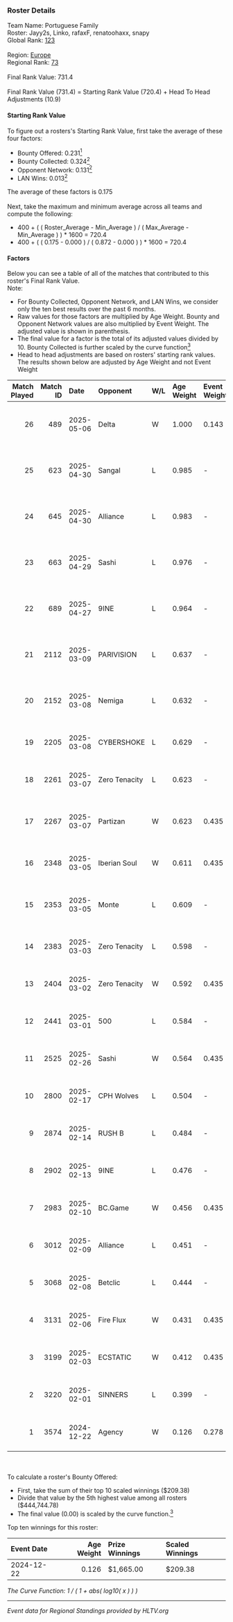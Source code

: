 ### Roster Details<br />
Team Name: Portuguese Family<br />
Roster: Jayy2s, Linko, rafaxF, renatoohaxx, snapy<br />
Global Rank: [123](../../standings_global_2025_06_02.md)<br />
<br />
Region: [Europe]( ../../standings_europe_2025_06_02.md)<br />
Regional Rank: [73]( ../../standings_europe_2025_06_02.md)<br />
<br />
Final Rank Value:  731.4<br />
<br />
Final Rank Value (731.4) = Starting Rank Value (720.4) + Head To Head Adjustments (10.9)<br />

#### Starting Rank Value<br />
To figure out a rosters's Starting Rank Value, first take the average of these four factors:<br />
- Bounty Offered: 0.231[<sup>1</sup>](#table2)
- Bounty Collected: 0.324[<sup>2</sup>](#table1)
- Opponent Network: 0.131[<sup>2</sup>](#table1)
- LAN Wins: 0.013[<sup>2</sup>](#table1)

The average of these factors is 0.175<br />
<br />
Next, take the maximum and minimum average across all teams and compute the following:<br />
- 400 + ( ( Roster_Average - Min_Average ) / ( Max_Average - Min_Average ) ) * 1600 = 720.4
- 400 + ( ( 0.175 - 0.000 ) / ( 0.872 - 0.000 ) ) * 1600 = 720.4


#### Factors<br />
Below you can see a table of all of the matches that contributed to this roster's Final Rank Value.<br />
Note:<br />

- For Bounty Collected, Opponent Network, and LAN Wins, we consider only the ten best results over the past 6 months.
- Raw values for those factors are multiplied by Age Weight. Bounty and Opponent Network values are also multiplied by Event Weight. The adjusted value is shown in parenthesis.
- The final value for a factor is the total of its adjusted values divided by 10. Bounty Collected is further scaled by the curve function[<sup>3</sup>](#curveFunction)
- Head to head adjustments are based on rosters' starting rank values. The results shown below are adjusted by Age Weight and not Event Weight
<span id="table1"></span><br />


| Match Played | Match ID | Date       | Opponent      | W/L | Age Weight | Event Weight | Bounty Collected | Opponent Network | LAN Wins  | H2H Adj. | Roster                                    |
| -: | -: | :- | :- | :- | :- | :- | :- | :- | :- | -: | :- |
|           26 |      489 | 2025-05-06 | Delta         | W   | 1.000      | 0.143        | 0.010 (0.001)    | 0.143 (0.020)    | 0 (0.000) |    15.35 | Jayy2s, Linko, rafaxF, renatoohaxx, snapy |
|           25 |      623 | 2025-04-30 | Sangal        | L   | 0.985      | -            | -                | -                | -         |   -14.75 | Jayy2s, Linko, rafaxF, renatoohaxx, snapy |
|           24 |      645 | 2025-04-30 | Alliance      | L   | 0.983      | -            | -                | -                | -         |    -8.18 | Jayy2s, Linko, rafaxF, renatoohaxx, snapy |
|           23 |      663 | 2025-04-29 | Sashi         | L   | 0.976      | -            | -                | -                | -         |    -9.52 | Jayy2s, Linko, rafaxF, renatoohaxx, snapy |
|           22 |      689 | 2025-04-27 | 9INE          | L   | 0.964      | -            | -                | -                | -         |    -5.56 | Jayy2s, Linko, rafaxF, renatoohaxx, snapy |
|           21 |     2112 | 2025-03-09 | PARIVISION    | L   | 0.637      | -            | -                | -                | -         |    -2.66 | Linko, NOPEEJ, rafaxF, snapy, Sprayy      |
|           20 |     2152 | 2025-03-08 | Nemiga        | L   | 0.632      | -            | -                | -                | -         |    -4.00 | Linko, NOPEEJ, rafaxF, snapy, Sprayy      |
|           19 |     2205 | 2025-03-08 | CYBERSHOKE    | L   | 0.629      | -            | -                | -                | -         |    -5.80 | DDias, Linko, NOPEEJ, rafaxF, snapy       |
|           18 |     2261 | 2025-03-07 | Zero Tenacity | L   | 0.623      | -            | -                | -                | -         |    -6.34 | DDias, Linko, NOPEEJ, rafaxF, snapy       |
|           17 |     2267 | 2025-03-07 | Partizan      | W   | 0.623      | 0.435        | 0.094 (0.025)    | 0.780 (0.211)    | 0 (0.000) |    14.52 | Linko, NOPEEJ, rafaxF, snapy, Sprayy      |
|           16 |     2348 | 2025-03-05 | Iberian Soul  | W   | 0.611      | 0.435        | 0.019 (0.005)    | 0.624 (0.166)    | 0 (0.000) |    15.07 | DDias, Linko, NOPEEJ, rafaxF, snapy       |
|           15 |     2353 | 2025-03-05 | Monte         | L   | 0.609      | -            | -                | -                | -         |    -6.08 | Linko, NOPEEJ, rafaxF, snapy, Sprayy      |
|           14 |     2383 | 2025-03-03 | Zero Tenacity | L   | 0.598      | -            | -                | -                | -         |    -5.86 | DDias, Linko, NOPEEJ, rafaxF, snapy       |
|           13 |     2404 | 2025-03-02 | Zero Tenacity | W   | 0.592      | 0.435        | 0.020 (0.005)    | 0.943 (0.242)    | 0 (0.000) |    13.18 | DDias, Linko, NOPEEJ, rafaxF, snapy       |
|           12 |     2441 | 2025-03-01 | 500           | L   | 0.584      | -            | -                | -                | -         |    -4.26 | DDias, Linko, NOPEEJ, rafaxF, snapy       |
|           11 |     2525 | 2025-02-26 | Sashi         | W   | 0.564      | 0.435        | 0.013 (0.003)    | 1.000 (0.245)    | 0 (0.000) |    13.86 | DDias, Linko, NOPEEJ, rafaxF, snapy       |
|           10 |     2800 | 2025-02-17 | CPH Wolves    | L   | 0.504      | -            | -                | -                | -         |    -7.25 | Linko, ms, NOPEEJ, rafaxF, snapy          |
|            9 |     2874 | 2025-02-14 | RUSH B        | L   | 0.484      | -            | -                | -                | -         |    -4.60 | Linko, ms, NOPEEJ, rafaxF, snapy          |
|            8 |     2902 | 2025-02-13 | 9INE          | L   | 0.476      | -            | -                | -                | -         |    -2.42 | Linko, ms, NOPEEJ, rafaxF, snapy          |
|            7 |     2983 | 2025-02-10 | BC.Game       | W   | 0.456      | 0.435        | 0.057 (0.011)    | 0.512 (0.102)    | 0 (0.000) |    10.49 | Linko, ms, NOPEEJ, rafaxF, snapy          |
|            6 |     3012 | 2025-02-09 | Alliance      | L   | 0.451      | -            | -                | -                | -         |    -2.96 | Linko, ms, NOPEEJ, rafaxF, snapy          |
|            5 |     3068 | 2025-02-08 | Betclic       | L   | 0.444      | -            | -                | -                | -         |    -2.13 | Linko, ms, NOPEEJ, rafaxF, snapy          |
|            4 |     3131 | 2025-02-06 | Fire Flux     | W   | 0.431      | 0.435        | 0.005 (0.001)    | 0.758 (0.142)    | 0 (0.000) |     9.54 | Linko, ms, NOPEEJ, rafaxF, snapy          |
|            3 |     3199 | 2025-02-03 | ECSTATIC      | W   | 0.412      | 0.435        | 0.163 (0.029)    | 1.000 (0.179)    | 0 (0.000) |    12.01 | Linko, ms, NOPEEJ, rafaxF, snapy          |
|            2 |     3220 | 2025-02-01 | SINNERS       | L   | 0.399      | -            | -                | -                | -         |    -1.59 | Linko, ms, NOPEEJ, rafaxF, snapy          |
|            1 |     3574 | 2024-12-22 | Agency        | W   | 0.126      | 0.278        | 0.000 (0.000)    | 0.000 (0.000)    | 1 (0.126) |     0.89 | Linko, NOPEEJ, pr, rafaxF, snapy          |

<br />
<span id="table2"></span><br />
To calculate a roster's Bounty Offered:<br />

- First, take the sum of their top 10 scaled winnings ($209.38)
- Divide that value by the 5th highest value among all rosters ($444,744.78)
- The final value (0.00) is scaled by the curve function.[<sup>3</sup>](#curveFunction)

Top ten winnings for this roster:<br />

| Event Date | Age Weight | Prize Winnings | Scaled Winnings |
| :- | -: | :- | :- |
| 2024-12-22 |      0.126 | $1,665.00      | $209.38         |


<span id="curveFunction"></span>_The Curve Function: 1 / ( 1 + abs( log10( x ) ) )_<br />

---
_Event data for Regional Standings provided by HLTV.org_<br />
